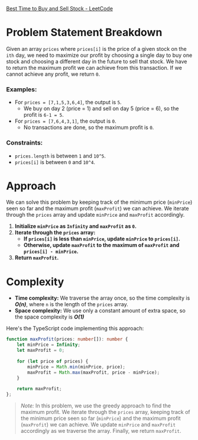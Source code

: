 [Best Time to Buy and Sell Stock - LeetCode](https://leetcode.com/problems/best-time-to-buy-and-sell-stock/description/)

# Problem Statement Breakdown
Given an array `prices` where `prices[i]` is the price of a given stock on the `ith` day, we need to maximize our profit by choosing a single day to buy one stock and choosing a different day in the future to sell that stock. We have to return the maximum profit we can achieve from this transaction. If we cannot achieve any profit, we return `0`.

### Examples:
- For `prices = [7,1,5,3,6,4]`, the output is `5`.
  - We buy on day 2 (price = 1) and sell on day 5 (price = 6), so the profit is `6-1 = 5`.
- For `prices = [7,6,4,3,1]`, the output is `0`.
  - No transactions are done, so the maximum profit is `0`.

### Constraints:
- `prices.length` is between `1` and `10^5`.
- `prices[i]` is between `0` and `10^4`.

# Approach
We can solve this problem by keeping track of the minimum price (`minPrice`) seen so far and the maximum profit (`maxProfit`) we can achieve. We iterate through the `prices` array and update `minPrice` and `maxProfit` accordingly.

1. **Initialize `minPrice` as `Infinity` and `maxProfit` as `0`.**
2. **Iterate through the `prices` array:**
   - **If `prices[i]` is less than `minPrice`, update `minPrice` to `prices[i]`.**
   - **Otherwise, update `maxProfit` to the maximum of `maxProfit` and `prices[i] - minPrice`.**
3. **Return `maxProfit`.**

# Complexity
- **Time complexity:** We traverse the array once, so the time complexity is ***O(n)***, where `n` is the length of the `prices` array.
- **Space complexity:** We use only a constant amount of extra space, so the space complexity is ***O(1)***

Here's the TypeScript code implementing this approach:

```typescript
function maxProfit(prices: number[]): number {
    let minPrice = Infinity;
    let maxProfit = 0;
    
    for (let price of prices) {
        minPrice = Math.min(minPrice, price);
        maxProfit = Math.max(maxProfit, price - minPrice);
    }
    
    return maxProfit;
};

```

> *Note:* In this problem, we use the greedy approach to find the maximum profit. We iterate through the `prices` array, keeping track of the minimum price seen so far (`minPrice`) and the maximum profit (`maxProfit`) we can achieve. We update `minPrice` and `maxProfit` accordingly as we traverse the array. Finally, we return `maxProfit`.